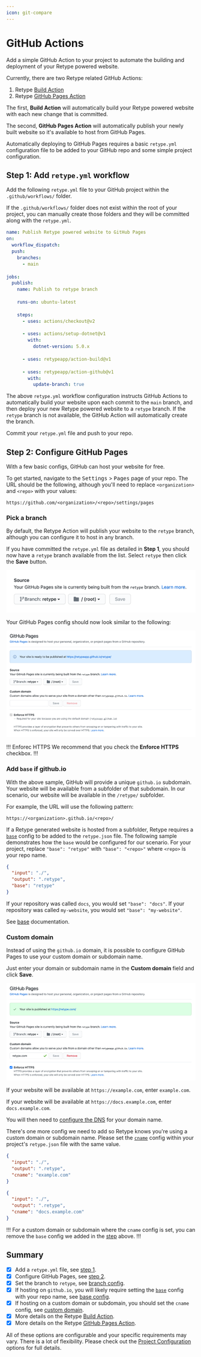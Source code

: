 ```yaml
---
icon: git-compare
---
```

# GitHub Actions

Add a simple GitHub Action to your project to automate the building and deployment of your Retype powered website.

Currently, there are two Retype related GitHub Actions:

1. Retype [Build Action](https://github.com/retypeapp/action-build)
2. Retype [GitHub Pages Action](https://github.com/retypeapp/action-github-pages)

The first, **Build Action** will automatically build your Retype powered website with each new change that is committed.

The second, **GitHub Pages Action** will automatically publish your newly built website so it's available to host from GitHub Pages.

Automatically deploying to GitHub Pages requires a basic `retype.yml` configuration file to be added to your GitHub repo and some simple project configuration.

## Step 1: Add `retype.yml` workflow

Add the following `retype.yml` file to your GitHub project within the `.github/workflows/` folder.

If the `.github/workflows/` folder does not exist within the root of your project, you can manually create those folders and they will be committed along with the `retype.yml`.

``` .github/workflows/retype.yml
name: Publish Retype powered website to GitHub Pages
on:
  workflow_dispatch:
  push:
    branches:
      - main

jobs:
  publish:
    name: Publish to retype branch

    runs-on: ubuntu-latest

    steps:
      - uses: actions/checkout@v2

      - uses: actions/setup-dotnet@v1
        with:
          dotnet-version: 5.0.x

      - uses: retypeapp/action-build@v1

      - uses: retypeapp/action-github@v1
        with:
          update-branch: true
```

The above `retype.yml` workflow configuration instructs GitHub Actions to automatically build your website upon each commit to the `main` branch, and then deploy your new Retype powered website to a `retype` branch. If the `retype` branch is not available, the GitHub Action will automatically create the branch.

Commit your `retype.yml` file and push to your repo.

## Step 2: Configure GitHub Pages

With a few basic configs, GitHub can host your website for free.

To get started, navigate to the <kbd>Settings</kbd> > <kbd>Pages</kbd> page of your repo. The URL should be the following, although you'll need to replace `<organization>` and `<repo>` with your values:

```
https://github.com/<organization>/<repo>/settings/pages
```

### Pick a branch

By default, the Retype Action will publish your website to the `retype` branch, although you can configure it to host in any branch.

If you have committed the `retype.yml` file as detailed in **Step 1**, you should now have a `retype` branch available from the list. Select `retype` then click the **Save** button.

![](../static/github-actions-configure-branch.png)

Your GitHub Pages config should now look similar to the following:

![](../static/github-actions-enable-pages.png)

!!! Enforec HTTPS
We recommend that you check the **Enforce HTTPS** checkbox.
!!!

### Add `base` if github.io

With the above sample, GitHub will provide a unique `github.io` subdomain. Your website will be available from a subfolder of that subdomain. In our scenario, our website will be available in the `/retype/` subfolder.

For example, the URL will use the following pattern:

```
https://<organization>.github.io/<repo>/
```

If a Retype generated website is hosted from a subfolder, Retype requires a [`base`](../configuration/project.md#base) config to be added to the `retype.json` file. The following sample demonstrates how the `base` would be configured for our scenario. For your project, replace `"base": "retype"` with `"base": "<repo>"` where `<repo>` is your repo name.

```json Sample: Set base if using github.io
{
  "input": "./",
  "output": ".retype",
  "base": "retype"
}
```

If your repository was called `docs`, you would set `"base": "docs"`. If your repository was called `my-website`, you would set `"base": "my-website"`.

See [base](../configuration/project.md#base) documentation.

### Custom domain

Instead of using the `github.io` domain, it is possible to configure GitHub Pages to use your custom domain or subdomain name.

Just enter your domain or subdomain name in the **Custom domain** field and click **Save**.

![](../static/github-actions-configure-custom-domain.png)

If your website will be available at `https://example.com`, enter `example.com`.

If your website will be available at `https://docs.example.com`, enter `docs.example.com`.

You will then need to [configure the DNS](https://docs.github.com/articles/using-a-custom-domain-with-github-pages/) for your domain name.

There's one more config we need to add so Retype knows you're using a custom domain or subdomain name. Please set the [`cname`](../configuration/project.md#cname) config within your project's `retype.json` file with the same value.

```json Sample: retype.json if using a custom domain name
{
  "input": "./",
  "output": ".retype",
  "cname": "example.com"
}
```

```json Sample: retype.json if using a custom subdomain name
{
  "input": "./",
  "output": ".retype",
  "cname": "docs.example.com"
}
```

!!!
For a custom domain or subdomain where the `cname` config is set, you can remove the `base` config we added in the [step](#add-base-if-github-io) above.
!!!

## Summary

- [x] Add a `retype.yml` file, see [step 1](#step-1-add-retype-yml-workflow).
- [x] Configure GitHub Pages, see [step 2](#step-2-configure-github-pages).
- [x] Set the branch to `retype`, see [branch config](#pick-a-branch).
- [x] If hosting on `github.io`, you will likely require setting the [`base`](../configuration/project.md#base) config with your repo name, see [base config](#add-base-if-github-io).
- [x] If hosting on a custom domain or subdomain, you should set the `cname` config, see [custom domain](#custom-domain).
- [x] More details on the Retype [Build Action](https://github.com/retypeapp/action-build).
- [x] More details on the Retype [GitHub Pages Action](https://github.com/retypeapp/action-github-pages).

All of these options are configurable and your specific requirements may vary. There is a lot of flexibility. Please check out the [Project Configuration](../configuration/project.md) options for full details.
